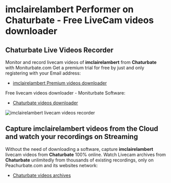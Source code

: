 # imclairelambert Performer on Chaturbate - Free LiveCam videos downloader

## Chaturbate Live Videos Recorder

Monitor and record livecam videos of **imclairelambert** from **Chaturbate** with Moniturbate.com
Get a premium trial for free by just and only registering with your Email address:
* [imclairelambert Premium videos downloader](https://moniturbate.com/request-demo-licence-key.html)

Free livecam videos downloader - Moniturbate Software:
* [Chaturbate videos downloader](https://moniturbate.com/moniturbate-download-software.html)

![imclairelambert livecam videos recorder](https://peachurnet.com/templates/moniturbate-software.png)


## Capture imclairelambert videos from the Cloud and watch your recordings on Streaming

Without the need of downloading a software, capture **imclairelambert** livecam videos from **Chaturbate** 100% online.
Watch Livecam archives from **Chaturbate** unlimitedly from thousands of existing recordings, only on Peachurbate.com and its websites network:
* [Chaturbate videos archives](https://peachurnet.com/)